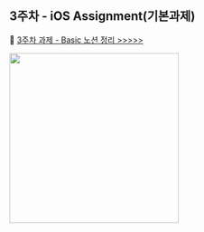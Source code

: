 ## 3주차 - iOS Assignment(기본과제)

💐 [3주차 과제 - Basic 노션 정리 >>>>>]()

<img src = "https://user-images.githubusercontent.com/55099365/139141765-94246357-b31b-4297-9ef9-881bfb053d93.gif" width ="300" />
